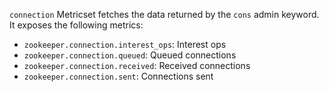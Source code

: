 `connection` Metricset fetches the data returned by the `cons` admin keyword. It exposes the following metrics:

* `zookeeper.connection.interest_ops`: Interest ops
* `zookeeper.connection.queued`: Queued connections
* `zookeeper.connection.received`: Received connections
* `zookeeper.connection.sent`: Connections sent
